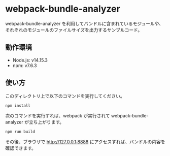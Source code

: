 # webpack-bundle-analyzer

webpack-bundle-analyzer を利用してバンドルに含まれているモジュールや、それぞれのモジュールのファイルサイズを出力するサンプルコード。

## 動作環境

- Node.js: v14.15.3
- npm: v7.6.3

## 使い方

このディレクトリ上で以下のコマンドを実行してください。

```
npm install
```

次のコマンドを実行すれば、webpack が実行されて webpack-bundle-analyzer が立ち上がります。

```
npm run build
```

その後、ブラウザで http://127.0.0.1:8888 にアクセスすれば、バンドルの内容を確認できます。
